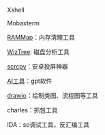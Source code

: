 Xshell

Mobaxterm

[RAMMap](https://learn.microsoft.com/zh-cn/sysinternals/downloads/rammap)：内存清理工具

[WizTree](https://www.diskanalyzer.com/download): 磁盘分析工具

[scrcpy](https://github.com/Genymobile/scrcpy)：安卓投屏神器

[AI工具](https://github.com/mushan0x0/AI0x0.com)：gpt软件

[drawio](https://github.com/jgraph/drawio-desktop)：绘制类图、流程图等工具

charles：抓包工具

IDA：so调试工具，反汇编工具